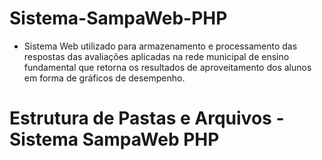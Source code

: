 # Sistema-SampaWeb-PHP

- Sistema Web utilizado para armazenamento e processamento das respostas das avaliações aplicadas na rede municipal de ensino fundamental que retorna os resultados de aproveitamento dos alunos em forma de gráficos de desempenho.

# Estrutura de Pastas e Arquivos - Sistema SampaWeb PHP


